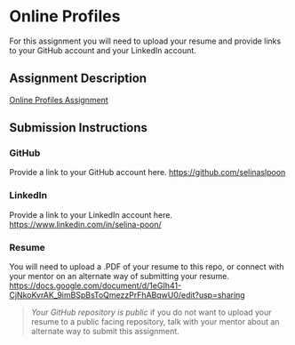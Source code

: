 # Online Profiles
For this assignment you will need to upload your resume and provide links to your GitHub account and your LinkedIn account.

## Assignment Description
[Online Profiles Assignment](https://education.launchcode.org/liftoff/modules/assignments/online-profiles)

## Submission Instructions
 
### GitHub
Provide a link to your GitHub account here.
https://github.com/selinaslpoon

### LinkedIn
Provide a link to your LinkedIn account here.
https://www.linkedin.com/in/selina-poon/

### Resume
You will need to upload a .PDF of your resume to this repo, or connect with your mentor on an alternate way of submitting your resume.
https://docs.google.com/document/d/1eGIh41-CjNkoKvrAK_9imBSpBsToQmezzPrFhABqwU0/edit?usp=sharing

> *Your GitHub repository is public* if you do not want to upload your resume to a public facing repository, talk with your mentor about an alternate way to submit this assignment.

